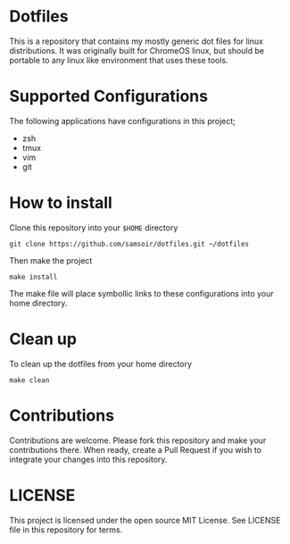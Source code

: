 # Dotfiles

This is a repository that contains my mostly generic dot files for linux
distributions. It was originally built for ChromeOS linux, but should be
portable to any linux like environment that uses these tools.

# Supported Configurations

The following applications have configurations in this project;

- zsh
- tmux
- vim
- git

# How to install

Clone this repository into your `$HOME` directory

```
git clone https://github.com/samsoir/dotfiles.git ~/dotfiles 
```

Then make the project

```
make install
```

The make file will place symbollic links to these configurations into
your home directory.

# Clean up

To clean up the dotfiles from your home directory

```
make clean
```

# Contributions

Contributions are welcome. Please fork this repository and make your
contributions there. When ready, create a Pull Request if you wish to
integrate your changes into this repository.

# LICENSE

This project is licensed under the open source MIT License. See LICENSE file
in this repository for terms.
